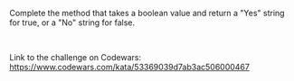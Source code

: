 Complete the method that takes a boolean value and return a "Yes" string for true, or a "No" string for false.

<br>

Link to the challenge on Codewars:<br>
https://www.codewars.com/kata/53369039d7ab3ac506000467
